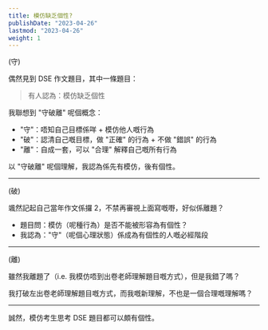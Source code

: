 ```yaml
---
title: 模仿缺乏個性?
publishDate: "2023-04-26"
lastmod: "2023-04-26"
weight: 1
---
```


(守)

偶然見到 DSE 作文題目，其中一條題目：

> 有人認為：模仿缺乏個性

我聯想到 "守破離" 呢個概念：

- "守"：唔知自己目標係咩 + 模仿他人嘅行為
- "破"：認清自己嘅目標，做 "正確" 的行為 + 不做 "錯誤" 的行為
- "離"：自成一套，可以 "合理" 解釋自己嘅所有行為

以 "守破離" 呢個理解，我認為係先有模仿，後有個性。

---

(破)

颯然記起自己當年作文係攞 2，不禁再審視上面寫嘅嘢，好似係離題？

- 題目問：模仿（呢種行為）是否不能被形容為有個性？
- 我認為："守"（呢個心理狀態）係成為有個性的人嘅必經階段

---

(離)

雖然我離題了（i.e. 我模仿唔到出卷老師理解題目嘅方式），但是我錯了嗎？

我打破左出卷老師理解題目嘅方式，而我嘅新理解，不也是一個合理嘅理解嗎？

---

誠然，模仿考生思考 DSE 題目都可以頗有個性。
